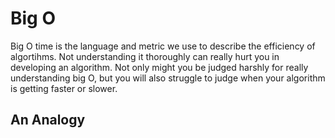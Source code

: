 # Big O
Big O time is the language and metric we use to describe the efficiency of algortihms. Not understanding it thoroughly can really hurt you in developing an algorithm. Not only might you be judged harshly for really understanding big O, but you will also struggle to judge when your algorithm is getting faster or slower.

## An Analogy


